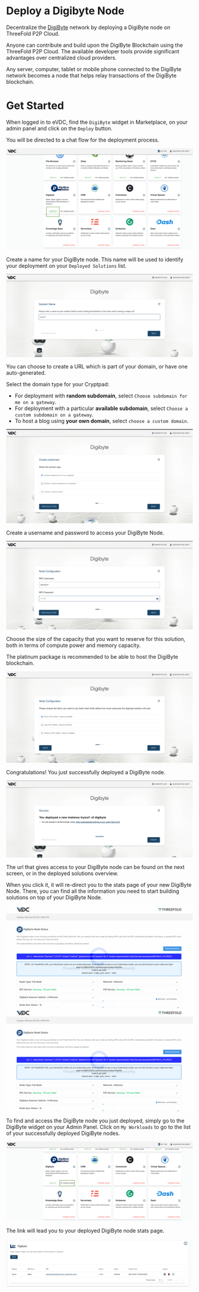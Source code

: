 # Deploy a Digibyte Node

Decentralize the [DigiByte](https://digibyte.org/) network by deploying a DigiByte node on ThreeFold P2P Cloud. 

Anyone can contribute and build upon the DigiByte Blockchain using the ThreeFold P2P Cloud. The available developer tools provide significant advantages over centralized cloud providers.

Any server, computer, tablet or mobile phone connected to the DigiByte network becomes a node that helps relay transactions of the DigiByte blockchain.

# Get Started

When logged in to eVDC, find the `DigiByte` widget in Marketplace, on your admin panel and click on the `Deploy` button. 

You will be directed to a chat flow for the deployment process.

![](img/digibyte_widget.png)

Create a name for your DigiByte node. This name will be used to identify your deployment on your `Deployed Solutions` list.

![](img/digibyte_create.png ':size=600')

You can choose to create a URL which is part of your domain, or have one auto-generated.

Select the domain type for your Cryptpad:
- For deployment with **random subdomain**, select `Choose subdomain for me on a gateway`. 
- For deployment with a particular **available subdomain**, select `Choose a custom subdomain on a gateway`. 
- To host a blog using **your own domain**, select `choose a custom domain`.


![](img/digibyte_domain.png ':size=600')

Create a username and password to access your DigiByte Node.

![](img/digibyte_username.png)

Choose the size of the capacity that you want to reserve for this solution, both in terms of compute power and memory capacity. 

The platinum package is recommended to be able to host the DigiByte blockchain.

![](img/digibyte_plan.png)

Congratulations! You just successfully deployed a DigiByte node. 

![](img/digibyte_success.png)

The url that gives access to your DigiByte node can be found on the next screen, or in the deployed solutions overview.

When you click it, it will re-direct you to the stats page of your new DigiByte Node. There, you can find all the information you need to start building solutions on top of your DigiByte Node.

![](img/digibyte_stat1.png)
![](img/digibyte_stat1.png)

To find and access the DigiByte node you just deployed, simply go to the DigiByte widget on your Admin Panel. Click on `My Workloads` to go to the list of your successfully deployed DigiByte nodes.

![](img/digibyte_myworkload.png)

The link will lead you to your deployed DigiByte node stats page.

![](img/digibyte_access.png)